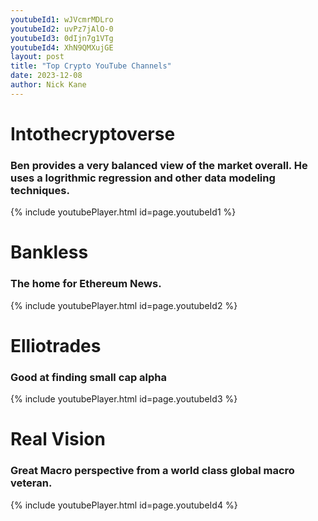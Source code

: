```yaml
---
youtubeId1: wJVcmrMDLro
youtubeId2: uvPz7jAlO-0
youtubeId3: 0dIjn7g1VTg
youtubeId4: XhN9QMXujGE
layout: post
title: "Top Crypto YouTube Channels"
date: 2023-12-08
author: Nick Kane
---
```



# Intothecryptoverse
### Ben provides a very balanced view of the market overall. He uses a logrithmic regression and other data modeling techniques. 

{% include youtubePlayer.html id=page.youtubeId1 %}


# Bankless
### The home for Ethereum News.

{% include youtubePlayer.html id=page.youtubeId2 %}


# Elliotrades
### Good at finding small cap alpha

{% include youtubePlayer.html id=page.youtubeId3 %}


# Real Vision
### Great Macro perspective from a world class global macro veteran.

{% include youtubePlayer.html id=page.youtubeId4 %}

